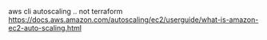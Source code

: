 aws cli autoscaling .. not terraform
https://docs.aws.amazon.com/autoscaling/ec2/userguide/what-is-amazon-ec2-auto-scaling.html
